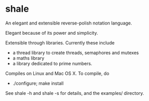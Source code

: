 # shale
An elegant and extensible reverse-polish notation language.

Elegant because of its power and simplicity.

Extensible through libraries. Currently these include

* a thread library to create threads, semaphores and mutexes
* a maths library
* a library dedicated to prime numbers.

Compiles on Linux and Mac OS X. To compile, do

* ./configure; make install

See shale -h and shale -s for details, and the examples/ directory.
